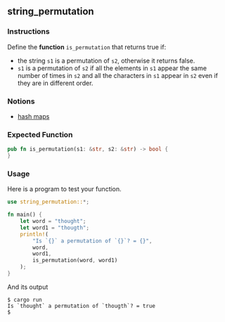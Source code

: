 ## string_permutation

### Instructions

Define the **function** `is_permutation` that returns true if:

- the string `s1` is a permutation of `s2`, otherwise it returns false.
- `s1` is a permutation of `s2` if all the elements in `s1` appear the same number of times in `s2` and all the characters in `s1` appear in `s2` even if they are in different order.

### Notions

- [hash maps](https://doc.rust-lang.org/book/ch08-03-hash-maps.html)

### Expected Function

```rust
pub fn is_permutation(s1: &str, s2: &str) -> bool {
}
```

### Usage

Here is a program to test your function.

```rust
use string_permutation::*;

fn main() {
	let word = "thought";
	let word1 = "thougth";
	println!(
		"Is `{}` a permutation of `{}`? = {}",
		word,
		word1,
		is_permutation(word, word1)
	);
}
```

And its output

```console
$ cargo run
Is `thought` a permutation of `thougth`? = true
$
```
